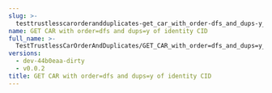 ```yaml
---
slug: >-
  testtrustlesscarorderandduplicates-get_car_with_order-dfs_and_dups-y_of_identity_cid
name: GET CAR with order=dfs and dups=y of identity CID
full_name: >-
  TestTrustlessCarOrderAndDuplicates/GET_CAR_with_order=dfs_and_dups=y_of_identity_CID
versions:
  - dev-44b0eaa-dirty
  - v0.0.2
title: GET CAR with order=dfs and dups=y of identity CID
---
```


